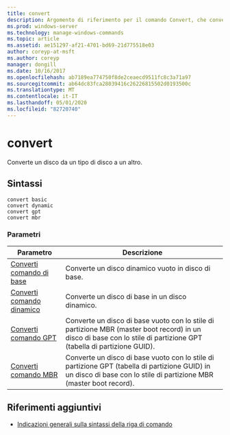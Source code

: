```yaml
---
title: convert
description: Argomento di riferimento per il comando Convert, che converte un disco da un tipo di disco a un altro.
ms.prod: windows-server
ms.technology: manage-windows-commands
ms.topic: article
ms.assetid: ae151297-af21-4701-bd69-21d775518e03
author: coreyp-at-msft
ms.author: coreyp
manager: dongill
ms.date: 10/16/2017
ms.openlocfilehash: ab7189ea774750f8de2ceaecd9511fc8c3a71a97
ms.sourcegitcommit: ab64dc83fca28039416c26226815502d0193500c
ms.translationtype: MT
ms.contentlocale: it-IT
ms.lasthandoff: 05/01/2020
ms.locfileid: "82720740"
---
```

# <a name="convert"></a>convert

Converte un disco da un tipo di disco a un altro.

## <a name="syntax"></a>Sintassi

```
convert basic
convert dynamic
convert gpt
convert mbr
```

### <a name="parameters"></a>Parametri

| Parametro | Descrizione |
| --------- | ----------- |
| [Converti comando di base](convert-basic.md) | Converte un disco dinamico vuoto in disco di base. |
| [Converti comando dinamico](convert-dynamic.md) | Converte un disco di base in un disco dinamico. |
| [Converti comando GPT](convert-gpt.md) | Converte un disco di base vuoto con lo stile di partizione MBR (master boot record) in un disco di base con lo stile di partizione GPT (tabella di partizione GUID). |
| [Converti comando MBR](convert-mbr.md) | Converte un disco di base vuoto con lo stile di partizione GPT (tabella di partizione GUID) in un disco di base con lo stile di partizione MBR (master boot record). |

## <a name="additional-references"></a>Riferimenti aggiuntivi

- [Indicazioni generali sulla sintassi della riga di comando](command-line-syntax-key.md)
